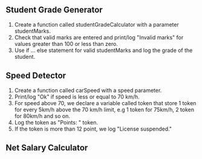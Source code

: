 ## Student Grade Generator
1. Create a function called studentGradeCalculator with a parameter studentMarks.
2. Check that valid marks are entered and print/log "Invalid marks" for values greater than 100 or less than zero.
3. Use if ... else statement for valid studentMarks and log the grade of the student.

## Speed Detector
1. Create a function called carSpeed with a speed parameter.
2. Print/log "Ok" if speed is less or equal to 70 km/h.
3. For speed above 70, we declare a variable called token that store 1 token for every 5km/h above the 70 km/h limit, e.g 1 token for 75km/h, 2 token for 80km/h and so on.
4. Log the token as "Points: " token.
5. If the token is more than 12 point, we log "License suspended."
 
## Net Salary Calculator
